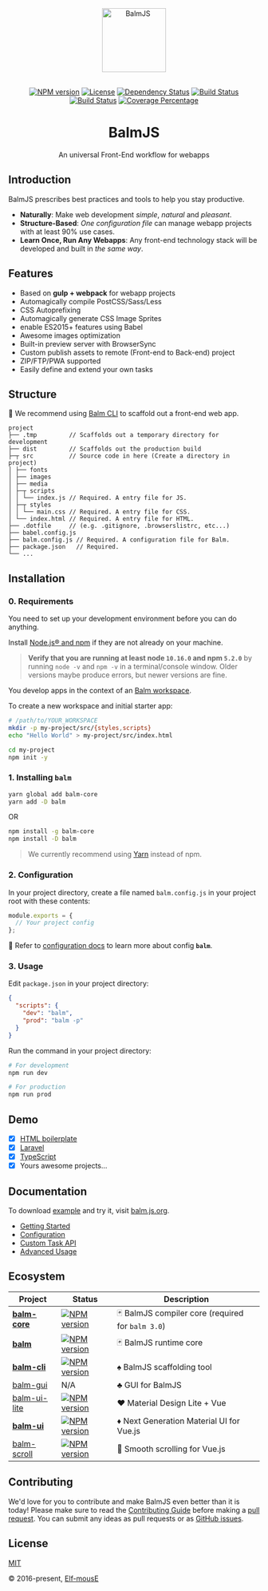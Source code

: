 <div align="center">
  <a href="https://balm.js.org/">
    <img width="128" heigth="128" src="https://balm.js.org/logo.png" alt="BalmJS">
  </a>
  <br>
  <br>

[![NPM version][balm-image]][balm-url]
[![License][license-image]][license-url]
[![Dependency Status][deps-image]][deps-url]
[![Build Status][travis-image]][travis-url]
[![Build Status][appveyor-image]][appveyor-url]
[![Coverage Percentage][cover-image]][cover-url]

  <h1>BalmJS</h1>
  <p>An universal Front-End workflow for webapps</p>
</div>

## Introduction

BalmJS prescribes best practices and tools to help you stay productive.

- **Naturally**: Make web development _simple_, _natural_ and _pleasant_.
- **Structure-Based**: _One configuration file_ can manage webapp projects with at least 90% use cases.
- **Learn Once, Run Any Webapps**: Any front-end technology stack will be developed and built in _the same way_.

## Features

- Based on **gulp + webpack** for webapp projects
- Automagically compile PostCSS/Sass/Less
- CSS Autoprefixing
- Automagically generate CSS Image Sprites
- enable ES2015+ features using Babel
- Awesome images optimization
- Built-in preview server with BrowserSync
- Custom publish assets to remote (Front-end to Back-end) project
- ZIP/FTP/PWA supported
- Easily define and extend your own tasks

## Structure

:rocket: We recommend using [Balm CLI](https://github.com/balmjs/balm-cli) to scaffold out a front-end web app.

```
project
├── .tmp         // Scaffolds out a temporary directory for development
├── dist         // Scaffolds out the production build
├─┬ src          // Source code in here (Create a directory in project)
│ ├── fonts
│ ├── images
│ ├── media
│ ├─┬ scripts
│ │ └── index.js // Required. A entry file for JS.
│ ├─┬ styles
│ │ └── main.css // Required. A entry file for CSS.
│ └── index.html // Required. A entry file for HTML.
├── .dotfile     // (e.g. .gitignore, .browserslistrc, etc...)
├── babel.config.js
├── balm.config.js // Required. A configuration file for Balm.
├── package.json   // Required.
└── ...
```

## Installation

### 0. Requirements

You need to set up your development environment before you can do anything.

Install [Node.js® and npm](https://nodejs.org/en/download/) if they are not already on your machine.

> **Verify that you are running at least node `10.16.0` and npm `5.2.0`** by running `node -v` and `npm -v` in a terminal/console window. Older versions maybe produce errors, but newer versions are fine.

You develop apps in the context of an [Balm workspace](https://balm.js.org/docs/guide/structure.html).

To create a new workspace and initial starter app:

```sh
# /path/to/YOUR_WORKSPACE
mkdir -p my-project/src/{styles,scripts}
echo "Hello World" > my-project/src/index.html

cd my-project
npm init -y
```

### 1. Installing `balm`

```sh
yarn global add balm-core
yarn add -D balm
```

OR

```sh
npm install -g balm-core
npm install -D balm
```

> We currently recommend using [Yarn](https://yarnpkg.com/en/docs/install) instead of npm.

### 2. Configuration

In your project directory, create a file named `balm.config.js` in your project root with these contents:

```js
module.exports = {
  // Your project config
};
```

:page_with_curl: Refer to [configuration docs](https://balm.js.org/docs/config/) to learn more about config **`balm`**.

### 3. Usage

Edit `package.json` in your project directory:

```json
{
  "scripts": {
    "dev": "balm",
    "prod": "balm -p"
  }
}
```

Run the command in your project directory:

```sh
# For development
npm run dev

# For production
npm run prod
```

## Demo

- [x] [HTML boilerplate](https://github.com/balmjs/demo-html5-boilerplate)
- [x] [Laravel](https://github.com/balmjs/demo-laravel)
- [x] [TypeScript](https://github.com/balmjs/demo-ts)
- [x] Yours awesome projects...

## Documentation

To download [example](https://balm.js.org/balm-example.zip) and try it, visit [balm.js.org](https://balm.js.org/docs/).

- [Getting Started](https://balm.js.org/docs/guide/getting-started.html)
- [Configuration](https://balm.js.org/docs/config/)
- [Custom Task API](https://balm.js.org/docs/api/)
- [Advanced Usage](https://balm.js.org/docs/advanced/)

## Ecosystem

| Project                                               | Status                                                 | Description                                                  |
| ----------------------------------------------------- | ------------------------------------------------------ | ------------------------------------------------------------ |
| **[balm-core](https://github.com/balmjs/balm)**       | [![NPM version][balm-core-image]][balm-core-url]       | :black_joker: BalmJS compiler core (required for `balm 3.0`) |
| **[balm](https://github.com/balmjs/balm)**            | [![NPM version][balm-image]][balm-url]                 | :black_joker: BalmJS runtime core                            |
| **[balm-cli](https://github.com/balmjs/balm-cli)**    | [![NPM version][balm-cli-image]][balm-cli-url]         | :spades: BalmJS scaffolding tool                             |
| [balm-gui](https://github.com/balmjs/balm-gui)        | N/A                                                    | :clubs: GUI for BalmJS                                       |
| [balm-ui-lite](https://github.com/balmjs/ui-vue-lite) | [![NPM version][balm-ui-lite-image]][balm-ui-lite-url] | :hearts: Material Design Lite + Vue                          |
| **[balm-ui](https://github.com/balmjs/ui-vue)**       | [![NPM version][balm-ui-image]][balm-ui-url]           | :diamonds: Next Generation Material UI for Vue.js            |
| [balm-scroll](https://github.com/balmjs/balm-scroll)  | [![NPM version][balm-scroll-image]][balm-scroll-url]   | :scroll: Smooth scrolling for Vue.js                         |

## Contributing

We'd love for you to contribute and make BalmJS even better than it is today! Please make sure to read the [Contributing Guide](https://github.com/balmjs/balm/blob/master/CONTRIBUTING.md) before making a [pull request](https://github.com/balmjs/balm/pulls). You can submit any ideas as pull requests or as [GitHub issues](https://github.com/balmjs/balm/issues).

## License

[MIT](https://opensource.org/licenses/MIT)

© 2016-present, [Elf-mousE](http://elf-mouse.me/)

[balm-core-image]: https://badge.fury.io/js/balm-core.svg
[balm-core-url]: https://npmjs.org/package/balm-core
[balm-image]: https://badge.fury.io/js/balm.svg
[balm-url]: https://npmjs.org/package/balm
[license-image]: https://img.shields.io/npm/l/balm-core.svg?sanitize=true
[license-url]: https://www.npmjs.com/package/balm-core
[deps-image]: https://david-dm.org/balmjs/balm.svg?path=packages/balm-core&theme=shields.io
[deps-url]: https://david-dm.org/balmjs/balm?path=packages/balm-core
[travis-image]: https://travis-ci.com/balmjs/balm.svg?branch=master
[travis-url]: https://travis-ci.com/balmjs/balm
[appveyor-image]: https://ci.appveyor.com/api/projects/status/github/balmjs/balm?svg=true
[appveyor-url]: https://ci.appveyor.com/project/balmjs/balm
[cover-image]: https://coveralls.io/repos/balmjs/balm/badge.svg
[cover-url]: https://coveralls.io/r/balmjs/balm
[balm-cli-image]: https://badge.fury.io/js/balm-cli.svg
[balm-cli-url]: https://npmjs.org/package/balm-cli
[balm-ui-lite-image]: https://badge.fury.io/js/balm-ui-lite.svg
[balm-ui-lite-url]: https://npmjs.org/package/balm-ui-lite
[balm-ui-image]: https://badge.fury.io/js/balm-ui.svg
[balm-ui-url]: https://npmjs.org/package/balm-ui
[balm-scroll-image]: https://badge.fury.io/js/balm-scroll.svg
[balm-scroll-url]: https://npmjs.org/package/balm-scroll
